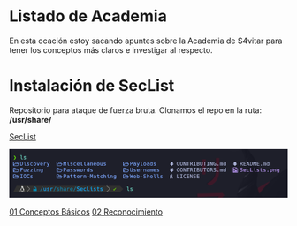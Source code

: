 # Listado de Academia
En esta ocación estoy sacando apuntes sobre la Academia de S4vitar para tener los conceptos más claros e investigar al respecto.

# Instalación de SecList

Repositorio para ataque de fuerza bruta.
Clonamos el repo en la ruta: **/usr/share/**

[SecList](https://github.com/danielmiessler/SecLists)

![label text](imgs/01.png)



[01 Conceptos Básicos](https://github.com/sacrabma92/CiberSecurity/tree/main/03_Academia/01%20Conceptos%20Basicos)
[02 Reconocimiento](https://github.com/sacrabma92/CiberSecurity/tree/main/03_Academia/02_Reconocimiento)
